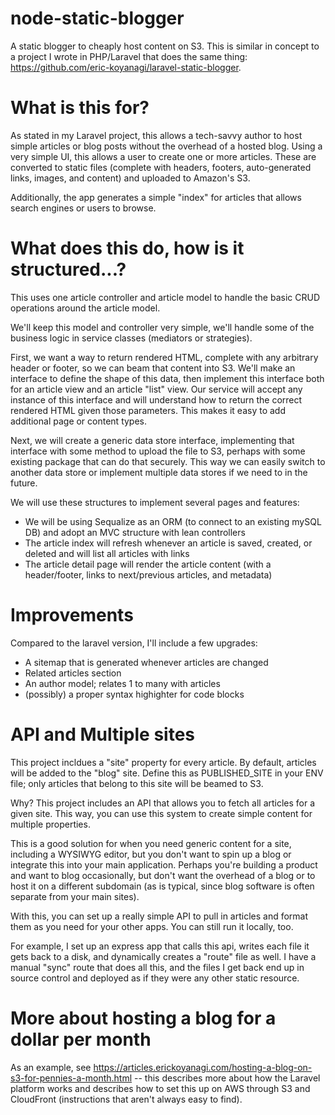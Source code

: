 # node-static-blogger
A static blogger to cheaply host content on S3. This is similar in concept to a project I wrote in PHP/Laravel that does the same thing: https://github.com/eric-koyanagi/laravel-static-blogger. 

# What is this for?
As stated in my Laravel project, this allows a tech-savvy author to host simple articles or blog posts without the overhead of a hosted blog. Using a very simple UI, this allows a user to create one or more articles. These are converted to static files (complete with headers, footers, auto-generated links, images, and content) and uploaded to Amazon's S3.

Additionally, the app generates a simple "index" for articles that allows search engines or users to browse.

# What does this do, how is it structured...?
This uses one article controller and article model to handle the basic CRUD operations around the article model. 

We'll keep this model and controller very simple, we'll handle some of the business logic in service classes (mediators or strategies).

First, we want a way to return rendered HTML, complete with any arbitrary header or footer, so we can beam that content into S3. We'll make an interface to define the shape of this data, then implement this interface both for an article view and an article "list" view. Our service will accept any instance of this interface and will understand how to return the correct rendered HTML given those parameters. This makes it easy to add additional page or content types. 

Next, we will create a generic data store interface, implementing that interface with some method to upload the file to S3, perhaps with some existing package that can do that securely. This way we can easily switch to another data store or implement multiple data stores if we need to in the future. 

We will use these structures to implement several pages and features:
* We will be using Sequalize as an ORM (to connect to an existing mySQL DB) and adopt an MVC structure with lean controllers
* The article index will refresh whenever an article is saved, created, or deleted and will list all articles with links
* The article detail page will render the article content (with a header/footer, links to next/previous articles, and metadata)

# Improvements 
Compared to the laravel version, I'll include a few upgrades:
* A sitemap that is generated whenever articles are changed
* Related articles section
* An author model; relates 1 to many with articles
* (possibly) a proper syntax highighter for code blocks

# API and Multiple sites
This project incldues a "site" property for every article. By default, articles will be added to the
"blog" site. Define this as PUBLISHED_SITE in your ENV file; only articles that belong to this site will be beamed to S3. 

Why? This project includes an API that allows you to fetch all articles for a given site. This way, you can use this system to create simple content for multiple properties. 

This is a good solution for when you need generic content for a site, including a WYSIWYG editor, but you don't want to spin up a blog or integrate this into your main application. Perhaps you're building a product and want to blog occasionally, but don't want the overhead of a blog or to host it on a different subdomain (as is typical, since blog software is often separate from your main sites).

With this, you can set up a really simple API to pull in articles and format them as you need for your other apps. You can still run it locally, too.

For example, I set up an express app that calls this api, writes each file it gets back to a disk, and dynamically creates a "route" file as well. I have a manual "sync" route that does all this, and the files I get back end up in source control and deployed as if they were any other static resource. 

# More about hosting a blog for a dollar per month
As an example, see https://articles.erickoyanagi.com/hosting-a-blog-on-s3-for-pennies-a-month.html -- this describes more about how the Laravel platform works and describes how to set this up on AWS through S3 and CloudFront (instructions that aren't always easy to find).
